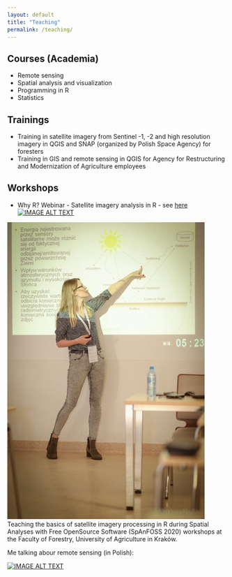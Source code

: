 ```yaml
---
layout: default
title: "Teaching"
permalink: /teaching/
---
```


## Courses (Academia)
- Remote sensing
- Spatial analysis and visualization
- Programming in R
- Statistics

## Trainings
- Training in satellite imagery from Sentinel -1, -2 and high resolution imagery in QGIS and SNAP (organized by Polish Space Agency) for foresters
- Training in GIS and remote sensing in QGIS for Agency for Restructuring and Modernization of Agriculture employees

## Workshops
- Why R? Webinar - Satellite imagery analysis in R - see [here](https://www.youtube.com/watch?v=k1K6nqgtRL8)
[![IMAGE ALT TEXT](http://img.youtube.com/vi/k1K6nqgtRL8/0.jpg)](http://www.youtube.com/watch?v=k1K6nqgtRL8 "Why R? Webinar 023 - Ewa Grabska - Satellite imagery analysis in R")

![Image](ERSlqrIXYAETHvg.jpg)
Teaching the basics of satellite imagery processing in R during Spatial Analyses with Free OpenSource Software (SpAnFOSS 2020) workshops at the Faculty of Forestry, University of Agriculture in Kraków.

Me talking abour remote sensing (in Polish):

[![IMAGE ALT TEXT](http://img.youtube.com/vi/XRNFCAY0gzM/0.jpg)](http://www.youtube.com/watch?v=XRNFCAY0gzM "Ziemia z kosmosu | Ewa Grabska-Szwagrzyk w cyklu Nauka Mówi")
